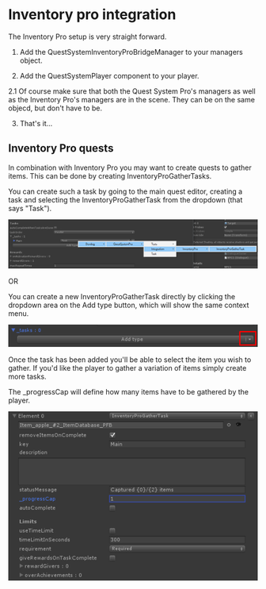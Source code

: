 # Inventory pro integration

The Inventory Pro setup is very straight forward.

1. Add the QuestSystemInventoryProBridgeManager to your managers object.

2. Add the QuestSystemPlayer component to your player.

2.1 Of course make sure that both the Quest System Pro's managers as well as the Inventory Pro's managers are in the scene. They can be on the same objecd, but don't have to be.

3. That's it...

## Inventory Pro quests

In combination with Inventory Pro you may want to create quests to gather items. This can be done by creating InventoryProGatherTasks.

You can create such a task by going to the main quest editor, creating a task and selecting the InventoryProGatherTask from the dropdown (that says "Task").

![](Assets/Step1.png)

OR

You can create a new InventoryProGatherTask directly by clicking the dropdown area on the Add type button, which will show the same context menu.

![](Assets/Step2.png)

Once the task has been added you'll be able to select the item you wish to gather. If you'd like the player to gather a variation of items simply create more tasks.

The _progressCap will define how many items have to be gathered by the player.

![](Assets/Step3.png)